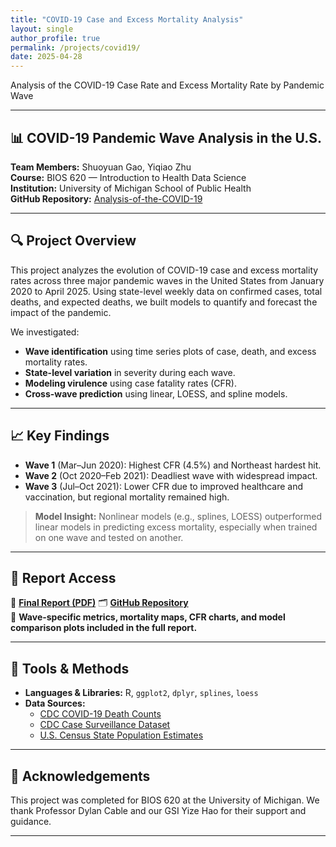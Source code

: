 ```yaml
---
title: "COVID-19 Case and Excess Mortality Analysis"
layout: single
author_profile: true
permalink: /projects/covid19/
date: 2025-04-28
---
```


Analysis of the COVID-19 Case Rate and Excess Mortality Rate by Pandemic Wave

---
## 📊 COVID-19 Pandemic Wave Analysis in the U.S.

**Team Members:** Shuoyuan Gao, Yiqiao Zhu  
**Course:** BIOS 620 — Introduction to Health Data Science  
**Institution:** University of Michigan School of Public Health  
**GitHub Repository:** [Analysis-of-the-COVID-19](https://github.com/GSYH/Analysis-of-the-COVID-19)

---

## 🔍 Project Overview

This project analyzes the evolution of COVID-19 case and excess mortality rates across three major pandemic waves in the United States from January 2020 to April 2025. Using state-level weekly data on confirmed cases, total deaths, and expected deaths, we built models to quantify and forecast the impact of the pandemic.

We investigated:

- **Wave identification** using time series plots of case, death, and excess mortality rates.
- **State-level variation** in severity during each wave.
- **Modeling virulence** using case fatality rates (CFR).
- **Cross-wave prediction** using linear, LOESS, and spline models.

---

## 📈 Key Findings

- **Wave 1** (Mar–Jun 2020): Highest CFR (4.5%) and Northeast hardest hit.
- **Wave 2** (Oct 2020–Feb 2021): Deadliest wave with widespread impact.
- **Wave 3** (Jul–Oct 2021): Lower CFR due to improved healthcare and vaccination, but regional mortality remained high.

> **Model Insight:** Nonlinear models (e.g., splines, LOESS) outperformed linear models in predicting excess mortality, especially when trained on one wave and tested on another.

---

## 📄 Report Access

📘 **[Final Report (PDF)](/files/BIOS_620_Final_Project_Report.pdf)**
🗂️ **[GitHub Repository](https://github.com/GSYH/Analysis-of-the-COVID-19)**  
📍 **Wave-specific metrics, mortality maps, CFR charts, and model comparison plots included in the full report.**

---

## 🧪 Tools & Methods

- **Languages & Libraries:** R, `ggplot2`, `dplyr`, `splines`, `loess`
- **Data Sources:**  
  - [CDC COVID-19 Death Counts](https://data.cdc.gov/National-Center-for-Health-Statistics/Provisional-COVID-19-Death-Counts-by-Week-Ending-D/r8kw-7aab)  
  - [CDC Case Surveillance Dataset](https://data.cdc.gov/Case-Surveillance/Weekly-United-States-COVID-19-Cases-and-Deaths-by-/pwn4-m3yp)  
  - [U.S. Census State Population Estimates](https://www.census.gov/newsroom/press-kits/2024/national-state-population-estimates.html)

---

## 🧠 Acknowledgements

This project was completed for BIOS 620 at the University of Michigan. We thank Professor Dylan Cable and our GSI Yize Hao for their support and guidance.

---